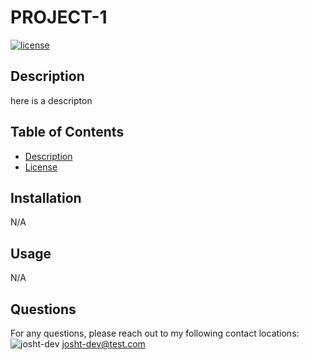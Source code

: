 # PROJECT-1

[![license]()]()

## Description

here is a descripton

## Table of Contents

- [Description](#description)
- [License](#license)

## Installation

N/A

## Usage

N/A

## Questions

For any questions, please reach out to my following contact locations:
![josht-dev](https://github.com/josht-dev)
josht-dev@test.com